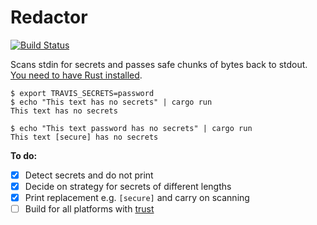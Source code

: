 # Redactor

[![Build Status](https://travis-ci.com/travis-pro/redactor.svg?token=zpR1nMgjBRgfNzxhNdmS&branch=master)](https://travis-ci.com/travis-pro/redactor)

Scans stdin for secrets and passes safe chunks of bytes back to stdout. [You need to have Rust installed](https://www.rustup.rs/).

```
$ export TRAVIS_SECRETS=password
$ echo "This text has no secrets" | cargo run
This text has no secrets

$ echo "This text password has no secrets" | cargo run
This text [secure] has no secrets
```

**To do:**
- [x] Detect secrets and do not print
- [x] Decide on strategy for secrets of different lengths
- [x] Print replacement e.g. `[secure]` and carry on scanning
- [ ] Build for all platforms with [trust](https://github.com/japaric/trust)
